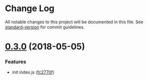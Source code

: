 # Change Log

All notable changes to this project will be documented in this file. See [standard-version](https://github.com/conventional-changelog/standard-version) for commit guidelines.

<a name="0.3.0"></a>
# [0.3.0](https://github.com/yidinghan/request-debug/compare/0.2.0...0.3.0) (2018-05-05)


### Features

* init index.js ([fc2770f](https://github.com/yidinghan/request-debug/commit/fc2770f))
